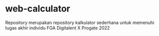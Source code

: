 # web-calculator
Repository merupakan repository kalkulator sederhana untuk memenuhi tugas akhir individu FGA Digitalent X Progate 2022
